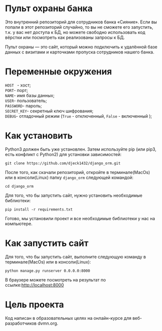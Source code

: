 # Пульт охраны банка
Это внутренний репозиторий для сотрудников банка «Сияние». Если вы попали в этот репозиторий случайно, то вы не сможете его запустить, т.к. у вас нет доступа к БД, но можете свободно использовать код вёрстки или посмотреть как реализованы запросы к БД.

Пульт охраны — это сайт, который можно подключить к удалённой базе данных с визитами и карточками пропуска сотрудников нашего банка.

# Переменные окружения 

 ```HOST ``` - хост;
<br>
 ```PORT```- порт;
<br>
 ```NAME```-  имя базы данных;
<br>
 ```USER```- пользователь;
<br>
 ```PASSWORD```- пароль;
<br>
 ```SECRET_KEY```- секретный ключ шифрования;
<br>
 ```DEBUG```- отладочный режим (```True``` - отключенный, ```False``` - включенный );

# Как установить

Python3 должен быть уже установлен. Затем используйте pip (или pip3, есть конфликт с Python2) для установки зависимостей:<br>

``` git clone https://github.com/djeck1432/django_orm.git ```

После того, как скачали репозиторий, откройте в терминале(MacOs) или в консоли(Linux) папку ```django_orm``` следующей командой:<br>

```cd django_orm```

Для того, что бы запустить сайт, нужно установить необходимые библиотеки:<br>

```pip install -r requirements.txt ```

Готово, мы установили проект и все необходимые библиотеки у нас на компьютере.

# Как запустить сайт 

Для того, что бы запустить сайт, выполните следующую команду в терминале(MacOs) или в консоли(Linux):<br>

```python manage.py runserver 0.0.0.0:8000 ```

В браузере можете посмотреть на результат по ссылке:<a href="http://localhost:8000">http://localhost:8000</a>


# Цель проекта

Код написан в образовательных целях на онлайн-курсе для веб-разработчиков dvmn.org.
